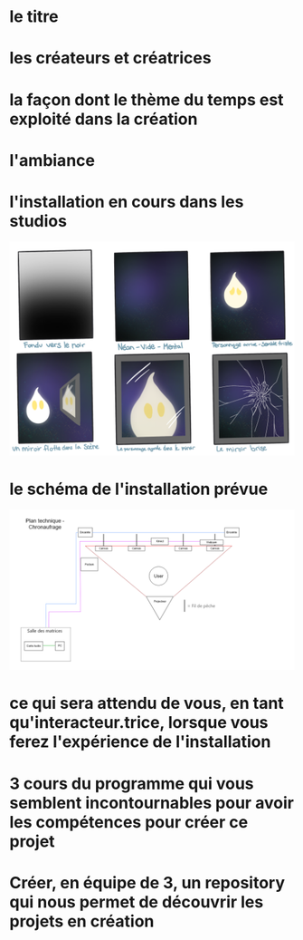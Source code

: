 # le titre


# les créateurs et créatrices


# la façon dont le thème du temps est exploité dans la création


# l'ambiance


# l'installation en cours dans les studios 



![scenarimage_2.5.png](media/scenarimage_2.5.png)

# le schéma de l'installation prévue 

![technique.png](media/plan_technique.png)

# ce qui sera attendu de vous, en tant qu'interacteur.trice, lorsque vous ferez l'expérience de l'installation
# 3 cours du programme qui vous semblent incontournables pour avoir les compétences pour créer ce projet
# Créer, en équipe de 3, un repository qui nous permet de découvrir les projets en création
